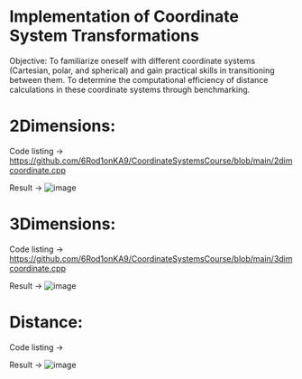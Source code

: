# Implementation of Coordinate System Transformations 

Objective: To familiarize oneself with different coordinate systems (Cartesian, polar, and spherical) and gain practical skills in transitioning between them. To determine the computational efficiency of distance calculations in these coordinate systems through benchmarking.

# 2Dimensions:

Code listing -> https://github.com/6Rod1onKA9/CoordinateSystemsCourse/blob/main/2dimcoordinate.cpp

Result -> ![image](https://github.com/user-attachments/assets/26f842f6-62f3-4393-9213-c7e3079bc27e)

# 3Dimensions:

Code listing -> https://github.com/6Rod1onKA9/CoordinateSystemsCourse/blob/main/3dimcoordinate.cpp

Result -> ![image](https://github.com/user-attachments/assets/675e14d9-cd43-4b88-96f4-3b7bc61b0870)

# Distance:

Code listing -> 

Result -> ![image](https://github.com/user-attachments/assets/f0a2609d-ac2a-46a4-b66b-5419e93e3091)
